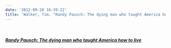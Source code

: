 ```yaml
---
date: '2012-09-28 16:39:22'
title: 'Walker, Tim. "Randy Pausch: The dying man who taught America how to live"'
---
```


 


##### [Randy Pausch: The dying man who taught America how to live](http://www.independent.co.uk/news/people/profiles/randy-pausch-the-dying-man-who-taught-america-how-to-live-800182.html)


